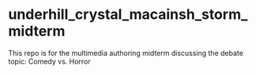 # underhill_crystal_macainsh_storm_midterm
This repo is for the multimedia authoring midterm discussing the debate topic: Comedy vs. Horror 
